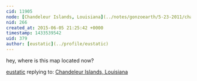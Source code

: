 ```yaml
---
cid: 11905
node: [Chandeleur Islands, Louisiana](../notes/gonzoearth/5-23-2011/chandeleur-islands-louisiana)
nid: 266
created_at: 2015-06-05 21:25:42 +0000
timestamp: 1433539542
uid: 379
author: [eustatic](../profile/eustatic)
---
```


hey, where is this map located now?

[eustatic](../profile/eustatic) replying to: [Chandeleur Islands, Louisiana](../notes/gonzoearth/5-23-2011/chandeleur-islands-louisiana)

